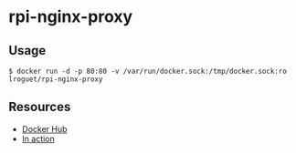 # rpi-nginx-proxy

## Usage
```
$ docker run -d -p 80:80 -v /var/run/docker.sock:/tmp/docker.sock:ro lroguet/rpi-nginx-proxy
```

## Resources
* [Docker Hub](https://hub.docker.com/r/lroguet/rpi-nginx-proxy/)
* [In action](http://lab.fourteenislands.io/nginx-reverse-proxy-docker-and-a-raspberry-pi/)